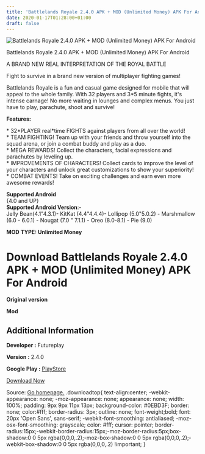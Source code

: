 ```yaml
---
title: 'Battlelands Royale 2.4.0 APK + MOD (Unlimited Money) APK For Android'
date: 2020-01-17T01:28:00+01:00
draft: false
---
```


![Battlelands Royale 2.4.0 APK + MOD (Unlimited Money) APK For Android](https://i1.wp.com/apkhome.net/wp-content/uploads/2020/01/Battlelands-Royale-2.4.0-MOD-Unlimited-Money.png "Battlelands Royale 2.4.0 APK + MOD (Unlimited Money) APK For Android")

  

Battlelands Royale 2.4.0 APK + MOD (Unlimited Money) APK For Android

A BRAND NEW REAL INTERPRETATION OF THE ROYAL BATTLE

Fight to survive in a brand new version of multiplayer fighting games!

Battlelands Royale is a fun and casual game designed for mobile that will appeal to the whole family. With 32 players and 3\*5 minute fights, it's intense carnage! No more waiting in lounges and complex menus. You just have to play, parachute, shoot and survive!

**Features:**

\* 32\*PLAYER real\*time FIGHTS against players from all over the world!  
\* TEAM FIGHTING! Team up with your friends and throw yourself into the squad arena, or join a combat buddy and play as a duo.  
\* MEGA REWARDS! Collect the characters, facial expressions and parachutes by leveling up.  
\* IMPROVEMENTS OF CHARACTERS! Collect cards to improve the level of your characters and unlock great customizations to show your superiority!  
\* COMBAT EVENTS! Take on exciting challenges and earn even more awesome rewards!

**Supported Android**  
{4.0 and UP}  
**Supported Android Version**:-  
Jelly Bean(4.1"4.3.1)- KitKat (4.4"4.4.4)- Lollipop (5.0"5.0.2) - Marshmallow (6.0 - 6.0.1) - Nougat (7.0 " 7.1.1) - Oreo (8.0-8.1) - Pie (9.0)

**MOD TYPE: Unlimited Money**

Download Battlelands Royale 2.4.0 APK + MOD (Unlimited Money) APK For Android
=============================================================================

**Original version**

**Mod**

Additional Information
----------------------

**Developer :** Futureplay

**Version :** 2.4.0

**Google Play :** [PlayStore](https://play.google.com/store/apps/details?id=com.futureplay.battleground)

  

[Download Now](https://store4app.co/post/battlelands-royale-2-4-0-apk-mod-unlimited-money-apk-for-android_1579197276)

  
Source: [Go homepage.](https://store4app.co/post/battlelands-royale-2-4-0-apk-mod-unlimited-money-apk-for-android_1579197276) .downloadtop{ text-align:center; -webkit-appearance: none; -moz-appearance: none; appearance: none; width: 100%; padding: 9px 9px 11px 13px; background-color: #0EBD3F; border: none; color:#fff; border-radius: 3px; outline: none; font-weight;bold; font: 20px 'Open Sans', sans-serif; -webkit-font-smoothing: antialiased; -moz-osx-font-smoothing: grayscale; color: #fff; cursor: pointer; border-radius:15px;-webkit-border-radius:15px;-moz-border-radius:5px;box-shadow:0 0 5px rgba(0,0,0,.2);-moz-box-shadow:0 0 5px rgba(0,0,0,.2);-webkit-box-shadow:0 0 5px rgba(0,0,0,.2) !important; }